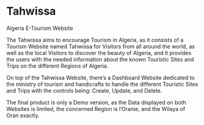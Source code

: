 # Tahwissa

Algeria E-Tourism Website

The Tahwissa aims to encourage Tourism in Algeria, as it consists of a Tourism Website named Tahwissa for Visitors from all around the world, as well as the local Visitors to discover the beauty of Algeria, and it provides the users with the needed information about the known Touristic Sites and Trips on the different Regions of Algeria.

On top of the Tahwissa Website, there’s a Dashboard Website dedicated to the ministry of tourism and handicrafts to handle the different Touristic Sites and Trips with the controls being: Create, Update, and Delete.

The final product is only a Demo version, as the Data displayed on both Websites is limited, the concerned Region is l’Oranie, and the Wilaya of Oran exactly.
